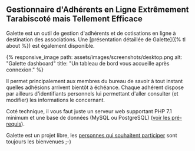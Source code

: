 ## Gestionnaire d'Adhérents en Ligne Extrêmement Tarabiscoté mais Tellement Efficace

Galette est un outil de gestion d'adhérents et de cotisations en ligne à destination des associations. Une [présentation détaillée de Galette]({% tl about %}) est également disponible.

{% responsive_image path: assets/images/screenshots/desktop.png alt: "Galette dashboard" title: "Un tableau de bord vous accueille après connexion." %}

Il permet principalement aux membres du bureau de savoir à tout instant quelles adhésions arrivent bientôt à échéance.
Chaque adhérent dispose par ailleurs d'identifiants personnels lui permettant d'aller consulter (et modifier) les informations le concernant.

Coté technique, il vous faut juste un serveur web supportant PHP 7.1 minimum et une base de données (MySQL ou PostgreSQL) ([voir les pré-requis](https://doc.galette.eu/fr/master/installation/prerequis.html)).

Galette est un projet libre, les <a href="/dc/index.php/pages/Contribuer">personnes qui souhaitent participer</a> sont toujours les bienvenues ;-)
